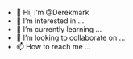 - 👋 Hi, I’m @Derekmark
- 👀 I’m interested in ...
- 🌱 I’m currently learning ...
- 💞️ I’m looking to collaborate on ...
- 📫 How to reach me ...

<!---
Derekmark/Derekmark is a ✨ special ✨ repository because its `README.md` (this file) appears on your GitHub profile.
You can click the Preview link to take a look at your changes.
--->
